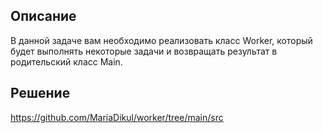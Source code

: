 ## Описание
В данной задаче вам необходимо реализовать класс Worker, который будет выполнять некоторые задачи и возвращать результат в родительский класс Main.
## Решение
https://github.com/MariaDikul/worker/tree/main/src

